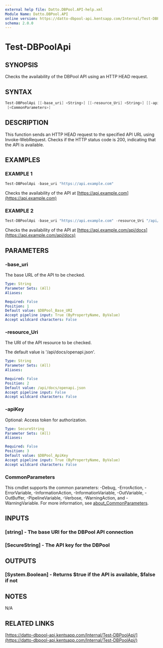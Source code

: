 ```yaml
---
external help file: Datto.DBPool.API-help.xml
Module Name: Datto.DBPool.API
online version: https://datto-dbpool-api.kentsapp.com/Internal/Test-DBPoolApi/
schema: 2.0.0
---
```


# Test-DBPoolApi

## SYNOPSIS

Checks the availability of the DBPool API using an HTTP HEAD request.

## SYNTAX

```PowerShell
Test-DBPoolApi [[-base_uri] <String>] [[-resource_Uri] <String>] [[-apiKey] <SecureString>]
 [<CommonParameters>]
```

## DESCRIPTION

This function sends an HTTP HEAD request to the specified API URL using Invoke-WebRequest.
Checks if the HTTP status code is 200, indicating that the API is available.

## EXAMPLES

### EXAMPLE 1

```PowerShell
Test-DBPoolApi -base_uri "https://api.example.com"
```

Checks the availability of the API at [https://api.example.com](https://api.example.com)

### EXAMPLE 2

```PowerShell
Test-DBPoolApi -base_uri "https://api.example.com" -resource_Uri "/api/docs"
```

Checks the availability of the API at [https://api.example.com/api/docs](https://api.example.com/api/docs)

## PARAMETERS

### -base_uri

The base URL of the API to be checked.

```yaml
Type: String
Parameter Sets: (All)
Aliases:

Required: False
Position: 1
Default value: $DBPool_Base_URI
Accept pipeline input: True (ByPropertyName, ByValue)
Accept wildcard characters: False
```

### -resource_Uri

The URI of the API resource to be checked.

The default value is '/api/docs/openapi.json'.

```yaml
Type: String
Parameter Sets: (All)
Aliases:

Required: False
Position: 2
Default value: /api/docs/openapi.json
Accept pipeline input: False
Accept wildcard characters: False
```

### -apiKey

Optional: Access token for authorization.

```yaml
Type: SecureString
Parameter Sets: (All)
Aliases:

Required: False
Position: 3
Default value: $DBPool_ApiKey
Accept pipeline input: True (ByPropertyName, ByValue)
Accept wildcard characters: False
```

### CommonParameters

This cmdlet supports the common parameters: -Debug, -ErrorAction, -ErrorVariable, -InformationAction, -InformationVariable, -OutVariable, -OutBuffer, -PipelineVariable, -Verbose, -WarningAction, and -WarningVariable. For more information, see [about_CommonParameters](http://go.microsoft.com/fwlink/?LinkID=113216).

## INPUTS

### [string] - The base URI for the DBPool API connection

### [SecureString] - The API key for the DBPool

## OUTPUTS

### [System.Boolean] - Returns $true if the API is available, $false if not

## NOTES

N/A

## RELATED LINKS

[https://datto-dbpool-api.kentsapp.com/Internal/Test-DBPoolApi/](https://datto-dbpool-api.kentsapp.com/Internal/Test-DBPoolApi/)
